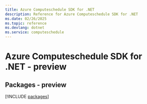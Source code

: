 ```yaml
---
title: Azure Computeschedule SDK for .NET
description: Reference for Azure Computeschedule SDK for .NET
ms.date: 02/26/2025
ms.topic: reference
ms.devlang: dotnet
ms.service: computeschedule
---
```

# Azure Computeschedule SDK for .NET - preview
## Packages - preview
[!INCLUDE [packages](computeschedule-index.md)]